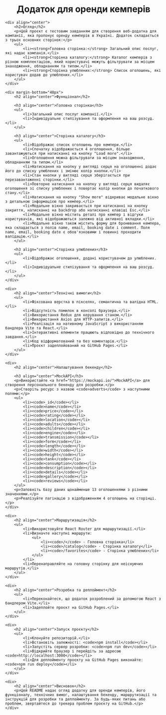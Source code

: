 <h1 align="center">Додаток для оренди кемперів</h1>

    <div align="center">
        <h2>Огляд</h2>
        <p>Цей проєкт є тестовим завданням для створення веб-додатка для компанії, яка пропонує оренду кемперів в Україні. Додаток складається з трьох основних сторінок:</p>
        <ul>
            <li><strong>Головна сторінка:</strong> Загальний опис послуг, які надає компанія.</li>
            <li><strong>Сторінка каталогу:</strong> Каталог кемперів з різною комплектацією, який користувачі можуть фільтрувати за місцем знаходження, обладнанням та типом.</li>
            <li><strong>Сторінка улюблених:</strong> Список оголошень, які користувач додав до улюблених.</li>
        </ul>
    </div>

    <div margin-bottom="40px">
        <h2 align="center">Функціонал</h2>

        <h3 align="center">Головна сторінка</h3>
        <ul>
            <li>Загальний опис послуг компанії.</li>
            <li>Індивідуальне стилізування та оформлення на ваш розсуд.</li>
        </ul>

        <h3 align="center">Сторінка каталогу</h3>
        <ul>
            <li>Відображає список оголошень про кемпери.</li>
            <li>Спочатку відображається 4 оголошення, більше завантажуються при натисканні на кнопку "Load more".</li>
            <li>Оголошення можна фільтрувати за місцем знаходження, обладнанням та типом.</li>
            <li>Натискання на кнопку у вигляді серця на оголошенні додає його до списку улюблених і змінює колір кнопки.</li>
            <li>Стан кнопки у вигляді серця зберігається при перезавантаженні сторінки.</li>
            <li>Повторне натискання на кнопку у вигляді серця видаляє оголошення зі списку улюблених і повертає колір кнопки до початкового стану.</li>
            <li>Натискання на кнопку "Show more" відкриває модальне вікно з детальною інформацією про кемпер.</li>
            <li>Модальне вікно закривається при натисканні на кнопку закриття, натисканні на backdrop або натисканні клавіші Esc.</li>
            <li>Модальне вікно містить деталі про кемпер і відгуки користувачів, які відображаються залежно від активної вкладки.</li>
            <li>Модальне вікно також містить форму для бронювання кемпера, яка складається з полів name, email, booking date і comment. Поля name, email, booking date є обов'язковими і повинні проходити валідацію.</li>
        </ul>

        <h3 align="center">Сторінка улюблених</h3>
        <ul>
            <li>Відображає оголошення, додані користувачем до улюблених.</li>
            <li>Індивідуальне стилізування та оформлення на ваш розсуд.</li>
        </ul>
    </div>

    <div>
        <h2 align="center">Технічні вимоги</h2>
        <ul>
            <li>Фіксована верстка в пікселях, семантична та валідна HTML.</li>
            <li>Відсутність помилок в консолі браузера.</li>
            <li>Використання Redux для керування станом.</li>
            <li>Використання Axios для HTTP-запитів.</li>
            <li>Реалізація на нативному JavaScript з використанням бандлера Vite та React.</li>
            <li>Інтерактивні елементи працюють відповідно до технічного завдання.</li>
            <li>Код відформатований та без коментарів.</li>
            <li>Проєкт задеплойований на GitHub Pages.</li>
        </ul>
    </div>

    <div>
        <h2 align="center">Налаштування бекенду</h2>

        <h3 align="center">MockAPI</h3>
        <p>Використайте <a href="https://mockapi.io/">MockAPI</a> для створення персонального бекенду для розробки.</p>
        <p>Створіть ресурс з назвою <code>adverts</code> з наступними полями:</p>
        <ul>
            <li><code>_id</code></li>
            <li><code>name</code></li>
            <li><code>price</code></li>
            <li><code>rating</code></li>
            <li><code>location</code></li>
            <li><code>adults</code></li>
            <li><code>children</code></li>
            <li><code>engine</code></li>
            <li><code>transmission</code></li>
            <li><code>form</code></li>
            <li><code>length</code></li>
            <li><code>width</code></li>
            <li><code>height</code></li>
            <li><code>tank</code></li>
            <li><code>consumption</code></li>
            <li><code>description</code></li>
            <li><code>details</code></li>
            <li><code>gallery</code></li>
            <li><code>reviews</code></li>
        </ul>
        <p>Заповніть базу даних щонайменше 13 оголошеннями з різними значеннями.</p>
        <p>Реалізуйте пагінацію з відображенням 4 оголошень на сторінці.</p>
    </div>

    <div>
        <h2 align="center">Маршрутизація</h2>
        <ul>
            <li>Використовуйте React Router для маршрутизації.</li>
            <li>Визначте наступні маршрути:
                <ul>
                    <li><code>/</code> - Головна сторінка</li>
                    <li><code>/catalog</code> - Сторінка каталогу</li>
                    <li><code>/favorites</code> - Сторінка улюблених</li>
                </ul>
            </li>
            <li>Перенаправляйте на головну сторінку для неіснуючих маршрутів.</li>
        </ul>
    </div>

    <div>
        <h2 align="center">Розробка та деплоймент</h2>
        <ul>
            <li>Переконайтеся, що додаток розроблений за допомогою React з бандлером Vite.</li>
            <li>Задеплойте проєкт на GitHub Pages.</li>
        </ul>
    </div>

    <div>
        <h2 align="center">Запуск проєкту</h2>
        <ul>
            <li>Клонуйте репозиторій.</li>
            <li>Встановіть залежності: <code>npm install</code></li>
            <li>Запустіть сервер розробки: <code>npm run dev</code></li>
            <li>Відкрийте браузер і перейдіть за адресою <code>http://localhost:3000</code></li>
            <li>Для деплойменту проєкту на GitHub Pages виконайте: <code>npm run deploy</code></li>
        </ul>
    </div>

    <div>
        <h2 align="center">Висновок</h2>
        <p>Цей README надає огляд додатку для оренди кемперів, його функціоналу, технічних вимог, налаштування бекенду, маршрутизації та інструкцій для розробки та деплойменту. За будь-яких питань або проблем, звертайтеся до трекера проблем проєкту на GitHub.</p>
    </div>
